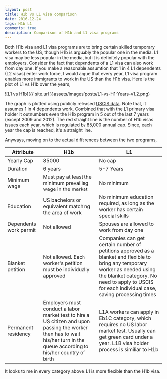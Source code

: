 ```yaml
---
layout: post
title: H1b vs L1 visa comparison
date: 2016-12-24
tags: H1b L1
comments: true
description: Comparison of H1b and L1 visa programs
---
```

Both H1b visa and L1 visa programs are to bring certain skilled temporary workers to the US, though H1b is arguably the popular one in the media. L1 visa may be less popular in the media, but it is definitely popular with the employers. Consider the fact that dependents of a L1 visa can also work from day one. If you make a reasonable assumtion that 1 in 4 L1 dependents (L2 visas) enter work force, I would argue that every year, L1 visa program enables more immigrants to work in the US than the H1b visa.
Here is the plot of L1 vs H1b over the years,

![L1 vs H1b]({{ site.url }}assets/images/posts/L1-vs-H1-Years-v1.2.png)

The graph is plotted using publicly released [USCIS data](https://travel.state.gov/content/dam/visas/Statistics/AnnualReports/FY2015AnnualReport/FY15AnnualReport-TableXVIB.pdf). Note that, it assumes 1 in 4 dependents work. Combined that with the L1 primary visa holder it outnumbers even the H1b program in 5 out of the last 7 years (except 2009 and 2012). The red straight line is the number of H1b visas issues each year, which is regulated by 85,000 annual cap. Since, each year the cap is reached, it's a straight line.

Anyways, moving on to the actual differences between the two programs,

Attribute  | H1b    | L1
---------- | ------ | ------
Yearly Cap | 85000 |No cap
Duration| 6 years | 5-7 Years
Minimum wage|Must pay at least the minimum prevailing wage in the market|No minimum
Education| US bachelors or equivalent matching the area of work|No minimum education required, as long as the worker has certain special skills
Dependents work permit | Not allowed | Spouses are allowed to work from day one
Blanket petition|Not allowed. Each worker's petition must be individually approved | Companies can get certain number of petitions approved as a blanket and flexible to bring any temporary worker as needed using the blanket category. No need to apply to USCIS for each individual case, saving processing times
Permanent residency| Employers must conduct a labor market test to hire a US citizen and upon passing the worker then has to wait his/her turn in the queue according to his/her country of birth | L1A workers can apply in Eb1C category, which requires no US labor market test. Usually can get green card under a year. L1B visa holder process is similiar to H1b

It looks to me in every category above, L1 is more flexible than the H1b visa.

